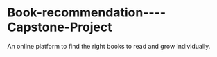 # Book-recommendation----Capstone-Project
An online platform to find the right books to read and grow individually.
